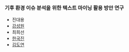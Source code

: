 ### 기후 환경 이슈 분석을 위한 텍스트 마이닝 활용 방안 연구  
- 진대용
- [강성원](https://github.com/keibigdata/sungwonkatto2)
- 최희선
- [한국진](https://github.com/b3nn9/TM)
- [김도연](https://github.com/keibigdata/doyeonkim_2018)
